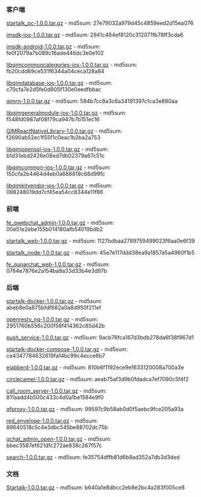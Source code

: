 ### 客户端  

[startalk_pc-1.0.0.tar.gz](https://i.startalk.im/pubapi/soft/download/git_projects/client/startalk_pc-1.0.0.tar.gz) - md5sum: 27e79032a979d45c4859eed2d15ea076

[imsdk-ios-1.0.0.tar.gz](https://i.startalk.im/pubapi/soft/download/git_projects/client/imsdk-ios-1.0.0.tar.gz) - md5sum: 2941c484ef8120c312071fb78ff3cda6

[imsdk-android-1.0.0.tar.gz](https://i.startalk.im/pubapi/soft/download/git_projects/client/imsdk-android-1.0.0.tar.gz) - md5sum: fe0f2079a7b089c16ade446dc3e0e102

[libqimcommoncategories-ios-1.0.0.tar.gz](https://i.startalk.im/pubapi/soft/download/git_projects/client/libqimcommoncategories-ios-1.0.0.tar.gz) - md5sum: fb20cdd69ce531f6344a04ceca128a84

[libqimdatabase-ios-1.0.0.tar.gz](https://i.startalk.im/pubapi/soft/download/git_projects/client/libqimdatabase-ios-1.0.0.tar.gz) - md5sum: c70cfa7e2d5fe0d905f130e0eedfbbac

[qimrn-1.0.0.tar.gz](https://i.startalk.im/pubapi/soft/download/git_projects/client/qimrn-1.0.0.tar.gz) - md5sum: 584b7cc8a3c6a34191397c1ca3e880aa

[libqimgeneralmodule-ios-1.0.0.tar.gz](https://i.startalk.im/pubapi/soft/download/git_projects/client/libqimgeneralmodule-ios-1.0.0.tar.gz) - md5sum: f548fd0987af08f79ca947b7b151ec16

[QIMReactNativeLibrary-1.0.0.tar.gz](https://i.startalk.im/pubapi/soft/download/git_projects/client/QIMReactNativeLibrary-1.0.0.tar.gz) - md5sum: f2690ab52ec1f55f1c0eac1b2ba2a753

[libqimopenssl-ios-1.0.0.tar.gz](https://i.startalk.im/pubapi/soft/download/git_projects/client/libqimopenssl-ios-1.0.0.tar.gz) - md5sum: b1d31ebd2426e08ed7db02379a67c51c

[libqimcommon-ios-1.0.0.tar.gz](https://i.startalk.im/pubapi/soft/download/git_projects/client/libqimcommon-ios-1.0.0.tar.gz) - md5sum: 150cfa2b4464d4eb0a688819c68d99fc

[libqimkitvendor-ios-1.0.0.tar.gz](https://i.startalk.im/pubapi/soft/download/git_projects/client/libqimkitvendor-ios-1.0.0.tar.gz) - md5sum: 098248019dd7cf45ea54cc6344e11f86

### 前端  

[fe_qwebchat_admin-1.0.0.tar.gz](https://i.startalk.im/pubapi/soft/download/git_projects/frontend/fe_qwebchat_admin-1.0.0.tar.gz) - md5sum: 00e51e2ebe155b014180afb54019bdb2

[startalk_web-1.0.0.tar.gz](https://i.startalk.im/pubapi/soft/download/git_projects/frontend/startalk_web-1.0.0.tar.gz) - md5sum: 1127bdbaa2789759499023f6aa0e6f39

[startalk_node-1.0.0.tar.gz](https://i.startalk.im/pubapi/soft/download/git_projects/frontend/startalk_node-1.0.0.tar.gz) - md5sum: 45e7e117ddd38ea9a1857a5a4960f1b5

[fe_qunarchat_web-1.0.0.tar.gz](https://i.startalk.im/pubapi/soft/download/git_projects/frontend/fe_qunarchat_web-1.0.0.tar.gz) - md5sum: 0764e7876e2a154ba9a33d33b4e3d97b

### 后端  

[startalk-docker-1.0.0.tar.gz](https://i.startalk.im/pubapi/soft/download/git_projects/backend/startalk-docker-1.0.0.tar.gz) - md5sum: abeb8e0a875bfdf682a0a8d950f211ef

[openresty_ng-1.0.0.tar.gz](https://i.startalk.im/pubapi/soft/download/git_projects/backend/openresty_ng-1.0.0.tar.gz) - md5sum: 2951760b556c200f58f414362c85d42b

[push_service-1.0.0.tar.gz](https://i.startalk.im/pubapi/soft/download/git_projects/backend/push_service-1.0.0.tar.gz) - md5sum: 9acb76fca167d3bdb278da6f38f967d1

[startalk-docker-compose-1.0.0.tar.gz](https://i.startalk.im/pubapi/soft/download/git_projects/backend/startalk-docker-compose-1.0.0.tar.gz) - md5sum: ce4347784632619fa14bc99c4ecce6b7

[ejabberd-1.0.0.tar.gz](https://i.startalk.im/pubapi/soft/download/git_projects/backend/ejabberd-1.0.0.tar.gz) - md5sum: 810b6f1192ece9e1633120008a700a3e

[circlecamel-1.0.0.tar.gz](https://i.startalk.im/pubapi/soft/download/git_projects/backend/circlecamel-1.0.0.tar.gz) - md5sum: aeab75af3d9b0fdadca7ef7090c5f4f2

[call_room_server-1.0.0.tar.gz](https://i.startalk.im/pubapi/soft/download/git_projects/backend/call_room_server-1.0.0.tar.gz) - md5sum: 811aadd4b500c433c4d0a1be1584e9f0

[qfproxy-1.0.0.tar.gz](https://i.startalk.im/pubapi/soft/download/git_projects/backend/qfproxy-1.0.0.tar.gz) - md5sum: 99597c9b58ab0d0f5aebc9fce205a93a

[red_envelope-1.0.0.tar.gz](https://i.startalk.im/pubapi/soft/download/git_projects/backend/red_envelope-1.0.0.tar.gz) - md5sum: 89640518c5c4e3dbc545be88702dc75b

[qchat_admin_open-1.0.0.tar.gz](https://i.startalk.im/pubapi/soft/download/git_projects/backend/qchat_admin_open-1.0.0.tar.gz) - md5sum: bbec3587ef621dfc272ae838c267f57c

[search-1.0.0.tar.gz](https://i.startalk.im/pubapi/soft/download/git_projects/backend/search-1.0.0.tar.gz) - md5sum: fe35754dffb81d6b8ad352a7db3d3ded

### 文档  

[Startalk-1.0.0.tar.gz](https://i.startalk.im/pubapi/soft/download/git_projects/document/Startalk-1.0.0.tar.gz) - md5sum: b640a1e8dbcc2eb8e2bc4a283f005ce8

